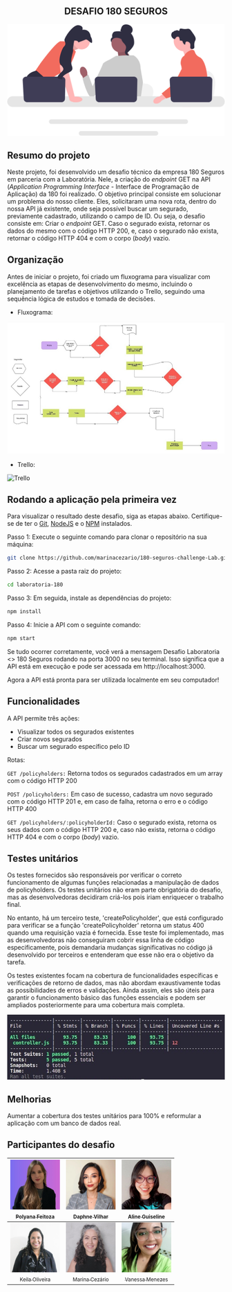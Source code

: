 ## <div align="center"> DESAFIO 180 SEGUROS

![Squad](./resources/squad180S.svg)

</div>


## Resumo do projeto

Neste projeto, foi desenvolvido um desafio técnico da empresa 180 Seguros em parceria com a Laboratória. Nele, a criação do _endpoint_ GET na API (_Application Programming Interface_ -  Interface de Programação de Aplicação) da 180 foi realizado. O objetivo principal consiste em solucionar um problema do nosso cliente. Eles, solicitaram uma nova rota, dentro do nossa API já existente, onde seja possível buscar um segurado, previamente cadastrado, utilizando o campo de ID. Ou seja, o desafio consiste em: Criar o _endpoint_ GET. Caso o segurado exista, retornar os dados do mesmo com o código HTTP 200, e, caso o segurado não exista, retornar o código HTTP 404 e com o corpo (_body_) vazio.


## Organização

Antes de iniciar o projeto, foi criado um fluxograma para visualizar com excelência as etapas de desenvolvimento do mesmo, incluindo o planejamento de tarefas e objetivos utilizando o Trello, seguindo uma sequência lógica de estudos e tomada de decisões.

* Fluxograma:

![Fluxograma](./resources/fluxograma.jpeg)

* Trello: 

![Trello](./resources/trello-180S.gif)

## Rodando a aplicação pela primeira vez

Para visualizar o resultado deste desafio, siga as etapas abaixo. Certifique-se de ter o [Git](https://git-scm.com/), [NodeJS](https://nodejs.org/) e o [NPM](https://www.npmjs.com/) instalados.

Passo 1: Execute o seguinte comando para clonar o repositório na sua máquina:

```bash
git clone https://github.com/marinacezario/180-seguros-challenge-Lab.git
```

Passo 2: Acesse a pasta raiz do projeto:

```bash
cd laboratoria-180
```

Passo 3: Em seguida, instale as dependências do projeto:

```bash
npm install
```

Passo 4: Inicie a API com o seguinte comando:

```bash
npm start
```

Se tudo ocorrer corretamente, você verá a mensagem Desafio Laboratoria <> 180 Seguros rodando na porta 3000 no seu terminal. Isso significa que a API está em execução e pode ser acessada em http://localhost:3000.

Agora a API está pronta para ser utilizada localmente em seu computador!

## Funcionalidades

A API permite três ações: 
- Visualizar todos os segurados existentes
- Criar novos segurados
- Buscar um segurado específico pelo ID

Rotas:

``GET /policyholders:`` Retorna todos os segurados cadastrados em um array com o código HTTP 200

``POST /policyholders:`` Em caso de sucesso, cadastra um novo segurado com o código HTTP 201 e, em caso de falha, retorna o erro e o código HTTP 400

``GET /policyholders/:policyholderId:`` Caso o segurado exista, retorna os seus dados com o código HTTP 200 e, caso não exista, retorna o código HTTP 404 e com o corpo (_body_) vazio.


## Testes unitários

Os testes fornecidos são responsáveis por verificar o correto funcionamento de algumas funções relacionadas a manipulação de dados de policyholders. Os testes unitários não eram parte obrigatória do desafio, mas as desenvolvedoras decidiram criá-los pois iriam enriquecer o trabalho final.

No entanto, há um terceiro teste, 'createPolicyholder', que está configurado para verificar se a função 'createPolicyholder' retorna um status 400 quando uma requisição vazia é fornecida. Esse teste foi implementado, mas as desenvolvedoras não conseguiram cobrir essa linha de código especificamente, pois demandaria mudanças significativas no código já desenvolvido por terceiros e entenderam que esse não era o objetivo da tarefa.

Os testes existentes focam na cobertura de funcionalidades específicas e verificações de retorno de dados, mas não abordam exaustivamente todas as possibilidades de erros e validações. Ainda assim, eles são úteis para garantir o funcionamento básico das funções essenciais e podem ser ampliados posteriormente para uma cobertura mais completa.

![Tabela](./resources/tabela.jpeg)


## Melhorias

Aumentar a cobertura dos testes unitários para 100% e reformular a aplicação com um banco de dados real.

## Participantes do desafio
<div align="center">

[<img loading="lazy" src="./resources/polyana1.jpeg" width=115 height=115><br><sub>Polyana Feitoza</sub>](https://www.linkedin.com/in/polyftza/) |  [<img loading="lazy" src="./resources/daphne.jpeg" width=115 height=115><br><sub>Daphne Vilhar</sub>](https://www.linkedin.com/in/daphnevilhar/) |  [<img loading="lazy" src="./resources/aline.jpeg" width=115 height=115><br><sub>Aline Guiseline</sub>](https://www.linkedin.com/in/alineguiseline/) |
| :---: | :---: | :---: |
| [<img loading="lazy" src="./resources/keila.jpeg" width=115 height=115><br><sub>Keila Oliveira</sub>](https://www.linkedin.com/in/keilaoliveiradev/) |  [<img loading="lazy" src="./resources/marina1.jpeg" width=115 height=115><br><sub>Marina Cezário</sub>](https://www.linkedin.com/in/marina-cezario/) |  [<img loading="lazy" src="./resources/vanessa.jpeg" width=115 height=115><br><sub>Vanessa Menezes</sub>](https://www.linkedin.com/in/vanessa-do-nascimento-menezes/)

</div>
